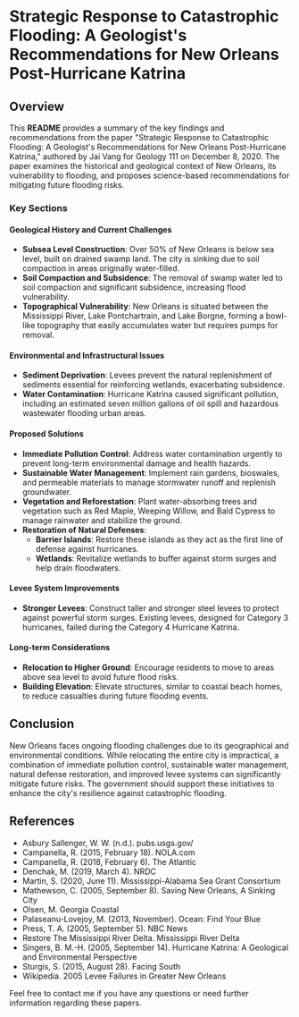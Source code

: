 # Strategic Response to Catastrophic Flooding: A Geologist's Recommendations for New Orleans Post-Hurricane Katrina

## Overview

This **README** provides a summary of the key findings and recommendations from the paper "Strategic Response to Catastrophic Flooding: A Geologist's Recommendations for New Orleans Post-Hurricane Katrina," authored by Jai Vang for Geology 111 on December 8, 2020. The paper examines the historical and geological context of New Orleans, its vulnerability to flooding, and proposes science-based recommendations for mitigating future flooding risks.

### Key Sections

#### Geological History and Current Challenges

- **Subsea Level Construction**: Over 50% of New Orleans is below sea level, built on drained swamp land. The city is sinking due to soil compaction in areas originally water-filled.
- **Soil Compaction and Subsidence**: The removal of swamp water led to soil compaction and significant subsidence, increasing flood vulnerability.
- **Topographical Vulnerability**: New Orleans is situated between the Mississippi River, Lake Pontchartrain, and Lake Borgne, forming a bowl-like topography that easily accumulates water but requires pumps for removal.

#### Environmental and Infrastructural Issues

- **Sediment Deprivation**: Levees prevent the natural replenishment of sediments essential for reinforcing wetlands, exacerbating subsidence.
- **Water Contamination**: Hurricane Katrina caused significant pollution, including an estimated seven million gallons of oil spill and hazardous wastewater flooding urban areas.

#### Proposed Solutions

- **Immediate Pollution Control**: Address water contamination urgently to prevent long-term environmental damage and health hazards.
- **Sustainable Water Management**: Implement rain gardens, bioswales, and permeable materials to manage stormwater runoff and replenish groundwater.
- **Vegetation and Reforestation**: Plant water-absorbing trees and vegetation such as Red Maple, Weeping Willow, and Bald Cypress to manage rainwater and stabilize the ground.
- **Restoration of Natural Defenses**:
  - **Barrier Islands**: Restore these islands as they act as the first line of defense against hurricanes.
  - **Wetlands**: Revitalize wetlands to buffer against storm surges and help drain floodwaters.

#### Levee System Improvements

- **Stronger Levees**: Construct taller and stronger steel levees to protect against powerful storm surges. Existing levees, designed for Category 3 hurricanes, failed during the Category 4 Hurricane Katrina.

#### Long-term Considerations

- **Relocation to Higher Ground**: Encourage residents to move to areas above sea level to avoid future flood risks.
- **Building Elevation**: Elevate structures, similar to coastal beach homes, to reduce casualties during future flooding events.

## Conclusion

New Orleans faces ongoing flooding challenges due to its geographical and environmental conditions. While relocating the entire city is impractical, a combination of immediate pollution control, sustainable water management, natural defense restoration, and improved levee systems can significantly mitigate future risks. The government should support these initiatives to enhance the city's resilience against catastrophic flooding.

## References

- Asbury Sallenger, W. W. (n.d.). pubs.usgs.gov/
- Campanella, R. (2015, February 18). NOLA.com
- Campanella, R. (2018, February 6). The Atlantic
- Denchak, M. (2019, March 4). NRDC
- Martin, S. (2020, June 11). Mississippi-Alabama Sea Grant Consortium
- Mathewson, C. (2005, September 8). Saving New Orleans, A Sinking City
- Olsen, M. Georgia Coastal
- Palaseanu-Lovejoy, M. (2013, November). Ocean: Find Your Blue
- Press, T. A. (2005, September 5). NBC News
- Restore The Mississippi River Delta. Mississippi River Delta
- Singers, B. M.-H. (2005, September 14). Hurricane Katrina: A Geological and Environmental Perspective
- Sturgis, S. (2015, August 28). Facing South
- Wikipedia. 2005 Levee Failures in Greater New Orleans

Feel free to contact me if you have any questions or need further information regarding these papers.

